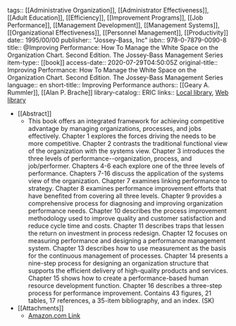 tags:: [[Administrative Organization]], [[Administrator Effectiveness]], [[Adult Education]], [[Efficiency]], [[Improvement Programs]], [[Job Performance]], [[Management Development]], [[Management Systems]], [[Organizational Effectiveness]], [[Personnel Management]], [[Productivity]]
date:: 1995/00/00
publisher:: "Jossey-Bass, Inc"
isbn:: 978-0-7879-0090-8
title:: @Improving Performance: How To Manage the White Space on the Organization Chart. Second Edition. The Jossey-Bass Management Series
item-type:: [[book]]
access-date:: 2020-07-29T04:50:05Z
original-title:: Improving Performance: How To Manage the White Space on the Organization Chart. Second Edition. The Jossey-Bass Management Series
language:: en
short-title:: Improving Performance
authors:: [[Geary A. Rummler]], [[Alan P. Brache]]
library-catalog:: ERIC
links:: [Local library](zotero://select/library/items/VXI5D982), [Web library](https://www.zotero.org/users/6520516/items/VXI5D982)

- [[Abstract]]
	- This book offers an integrated framework for achieving competitive advantage by managing organizations, processes, and jobs effectively. Chapter 1 explores the forces driving the needs to be more competitive. Chapter 2 contrasts the traditional functional view of the organization with the systems view. Chapter 3 introduces the three levels of performance--organization, process, and job/performer. Chapters 4-6 each explore one of the three levels of performance. Chapters 7-16 discuss the application of the systems view of the organization. Chapter 7 examines linking performance to strategy. Chapter 8 examines performance improvement efforts that have benefited from covering all three levels. Chapter 9 provides a comprehensive process for diagnosing and improving organization  performance needs. Chapter 10 describes the process improvement methodology used to improve quality and customer satisfaction and reduce cycle time and costs. Chapter 11 describes traps that lessen the return on investment in process redesign. Chapter 12 focuses on measuring performance and designing a performance management system. Chapter 13 describes how to use measurement as the basis for the continuous management of processes. Chapter 14 presents a nine-step process for designing an organization structure that supports the efficient delivery of high-quality products and services. Chapter 15 shows how to create a performance-based human resource development function. Chapter 16 describes a three-step process for performance improvement. Contains 43 figures, 21 tables, 17 references, a  35-item bibliography, and an index. (SK)
- [[Attachments]]
	- [Amazon.com Link](https://www.amazon.com/Improving-Performance-Manage-White-Organization/dp/0787900907)